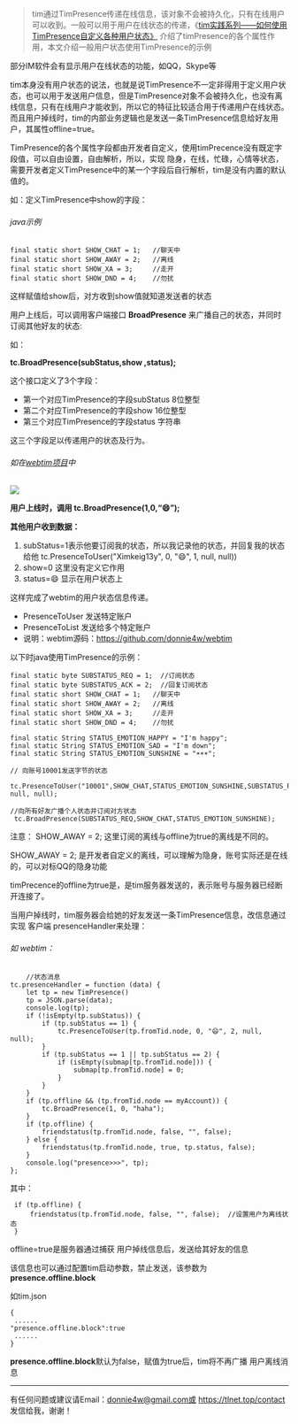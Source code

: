 > tim通过TimPresence传递在线信息，该对象不会被持久化，只有在线用户可以收到。一般可以用于用户在线状态的传递，《[tim实践系列——如何使用TimPresence自定义各种用户状态》](https://tlnet.top/article/22425172) 介绍了timPresence的各个属性作用，本文介绍一般用户状态使用TimPresence的示例

部分IM软件会有显示用户在线状态的功能，如QQ，Skype等

tim本身没有用户状态的说法，也就是说TimPresence不一定非得用于定义用户状态，也可以用于发送用户信息，但是TimPresence对象不会被持久化，也没有离线信息，只有在线用户才能收到，所以它的特征比较适合用于传递用户在线状态。而且用户掉线时，tim的内部业务逻辑也是发送一条TimPresence信息给好友用户，其属性offline=true。

TimPresence的各个属性字段都由开发者自定义，使用timPrecence没有既定字段值，可以自由设置，自由解析，所以，实现 隐身，在线，忙碌，心情等状态，需要开发者定义TimPresence中的某一个字段后自行解析，tim是没有内置的默认值的。

如：定义TimPresence中show的字段：

###### java示例

    final static short SHOW_CHAT = 1;   //聊天中
    final static short SHOW_AWAY = 2;   //离线
    final static short SHOW_XA = 3;     //走开
    final static short SHOW_DND = 4;    //勿扰

这样赋值给show后，对方收到show值就知道发送者的状态

用户上线后，可以调用客户端接口  **BroadPresence** 来广播自己的状态，并同时订阅其他好友的状态:

如：

**tc.BroadPresence(subStatus,show ,status);**

这个接口定义了3个字段：

* 第一个对应TimPresence的字段subStatus   8位整型
* 第二个对应TimPresence的字段show          16位整型
* 第三个对应TimPresence的字段status            字符串

这三个字段足以传递用户的状态及行为。

###### 如在[webtim项目](https://tim.tlnet.top)中

![](https://tlnet.top/f/1702439298_18608.jpg)

**用户上线时，调用   tc.BroadPresence(1,0,“😄”);**

**其他用户收到数据：**

1. subStatus=1表示他要订阅我的状态，所以我记录他的状态，并回复我的状态给他 tc.PresenceToUser("Ximkeig13y", 0, "😄", 1, null, null))
2. show=0 这里没有定义它作用
3. status=😄 显示在用户状态上

这样完成了webtim的用户状态信息传递。

- PresenceToUser 发送特定账户
- PresenceToList  发送给多个特定账户
- 说明：webtim源码：https://github.com/donnie4w/webtim



以下时java使用TimPresence的示例：

    final static byte SUBSTATUS_REQ = 1;  //订阅状态
    final static byte SUBSTATUS_ACK = 2;  //回复订阅状态
    final static short SHOW_CHAT = 1;   //聊天中
    final static short SHOW_AWAY = 2;   //离线
    final static short SHOW_XA = 3;     //走开
    final static short SHOW_DND = 4;    //勿扰
    
    final static String STATUS_EMOTION_HAPPY = "I'm happy";   
    final static String STATUS_EMOTION_SAD = "I'm down";   
    final static String STATUS_EMOTION_SUNSHINE = "☀️☀️☀️";   

    // 向账号10001发送字节的状态
     tc.PresenceToUser("10001",SHOW_CHAT,STATUS_EMOTION_SUNSHINE,SUBSTATUS_REQ, null, null);
	 
    //向所有好友广播个人状态并订阅对方状态
     tc.BroadPresence(SUBSTATUS_REQ,SHOW_CHAT,STATUS_EMOTION_SUNSHINE);
注意： SHOW_AWAY = 2;    这里订阅的离线与offline为true的离线是不同的。

SHOW_AWAY = 2;   是开发者自定义的离线，可以理解为隐身，账号实际还是在线的，可以对标QQ的隐身功能

timPrecence的offline为true是，是tim服务器发送的，表示账号与服务器已经断开连接了。

当用户掉线时，tim服务器会给她的好友发送一条TimPresence信息，改信息通过实现 客户端 presenceHandler来处理：

###### 如 webtim：


        //状态消息
    tc.presenceHandler = function (data) {
        let tp = new TimPresence()
        tp = JSON.parse(data);
        console.log(tp);
        if (!isEmpty(tp.subStatus)) {
            if (tp.subStatus == 1) {
                tc.PresenceToUser(tp.fromTid.node, 0, "😄", 2, null, null);
            }
            if (tp.subStatus == 1 || tp.subStatus == 2) {
                if (isEmpty(submap[tp.fromTid.node])) {
                    submap[tp.fromTid.node] = 0;
                }
            }
        }
        if (tp.offline && (tp.fromTid.node == myAccount)) {
            tc.BroadPresence(1, 0, "haha");
        }
        if (tp.offline) {
            friendstatus(tp.fromTid.node, false, "", false);
        } else {
            friendstatus(tp.fromTid.node, true, tp.status, false);
        }
        console.log("presence>>>", tp);
    };

其中：

     if (tp.offline) {
         friendstatus(tp.fromTid.node, false, "", false);  //设置用户为离线状态
     }

offline=true是服务器通过捕获 用户掉线信息后，发送给其好友的信息

该信息也可以通过配置tim启动参数，禁止发送，该参数为  **presence.offline.block**

如tim.json

    {    
     ......    
    "presence.offline.block":true    
     ......    
    }    


**presence.offline.block**默认为false，赋值为true后，tim将不再广播 用户离线消息



----------


有任何问题或建议请Email：donnie4w@gmail.com或 https://tlnet.top/contact  发信给我，谢谢！